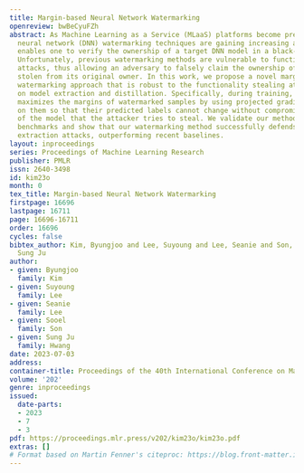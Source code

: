```yaml
---
title: Margin-based Neural Network Watermarking
openreview: bwBeCyuFZh
abstract: As Machine Learning as a Service (MLaaS) platforms become prevalent, deep
  neural network (DNN) watermarking techniques are gaining increasing attention, which
  enables one to verify the ownership of a target DNN model in a black-box scenario.
  Unfortunately, previous watermarking methods are vulnerable to functionality stealing
  attacks, thus allowing an adversary to falsely claim the ownership of a DNN model
  stolen from its original owner. In this work, we propose a novel margin-based DNN
  watermarking approach that is robust to the functionality stealing attacks based
  on model extraction and distillation. Specifically, during training, our method
  maximizes the margins of watermarked samples by using projected gradient ascent
  on them so that their predicted labels cannot change without compromising the accuracy
  of the model that the attacker tries to steal. We validate our method on multiple
  benchmarks and show that our watermarking method successfully defends against model
  extraction attacks, outperforming recent baselines.
layout: inproceedings
series: Proceedings of Machine Learning Research
publisher: PMLR
issn: 2640-3498
id: kim23o
month: 0
tex_title: Margin-based Neural Network Watermarking
firstpage: 16696
lastpage: 16711
page: 16696-16711
order: 16696
cycles: false
bibtex_author: Kim, Byungjoo and Lee, Suyoung and Lee, Seanie and Son, Sooel and Hwang,
  Sung Ju
author:
- given: Byungjoo
  family: Kim
- given: Suyoung
  family: Lee
- given: Seanie
  family: Lee
- given: Sooel
  family: Son
- given: Sung Ju
  family: Hwang
date: 2023-07-03
address: 
container-title: Proceedings of the 40th International Conference on Machine Learning
volume: '202'
genre: inproceedings
issued:
  date-parts:
  - 2023
  - 7
  - 3
pdf: https://proceedings.mlr.press/v202/kim23o/kim23o.pdf
extras: []
# Format based on Martin Fenner's citeproc: https://blog.front-matter.io/posts/citeproc-yaml-for-bibliographies/
---
```

